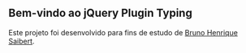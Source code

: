 ## Bem-vindo ao jQuery Plugin Typing



Este projeto foi desenvolvido para fins de estudo de [Bruno Henrique Saibert](https://github.com/BrunoSaibert).
